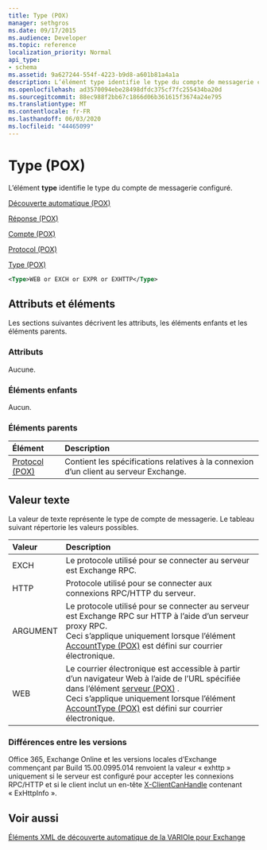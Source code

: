 ```yaml
---
title: Type (POX)
manager: sethgros
ms.date: 09/17/2015
ms.audience: Developer
ms.topic: reference
localization_priority: Normal
api_type:
- schema
ms.assetid: 9a627244-554f-4223-b9d8-a601b81a4a1a
description: L’élément type identifie le type du compte de messagerie configuré.
ms.openlocfilehash: ad3570094ebe28498dfdc375cf7fc255434ba20d
ms.sourcegitcommit: 88ec988f2bb67c1866d06b361615f3674a24e795
ms.translationtype: MT
ms.contentlocale: fr-FR
ms.lasthandoff: 06/03/2020
ms.locfileid: "44465099"
---
```

# <a name="type-pox"></a>Type (POX)

L’élément **type** identifie le type du compte de messagerie configuré. 
  
[Découverte automatique (POX)](autodiscover-pox.md)
  
[Réponse (POX)](response-pox.md)
  
[Compte (POX)](account-pox.md)
  
[Protocol (POX)](protocol-pox.md)
  
[Type (POX)](type-pox.md)
  
```XML
<Type>WEB or EXCH or EXPR or EXHTTP</Type>
```

## <a name="attributes-and-elements"></a>Attributs et éléments

Les sections suivantes décrivent les attributs, les éléments enfants et les éléments parents.
  
### <a name="attributes"></a>Attributs

Aucune.
  
### <a name="child-elements"></a>Éléments enfants

Aucun.
  
### <a name="parent-elements"></a>Éléments parents

|**Élément**|**Description**|
|:-----|:-----|
|[Protocol (POX)](protocol-pox.md) <br/> |Contient les spécifications relatives à la connexion d’un client au serveur Exchange.  <br/> |
   
## <a name="text-value"></a>Valeur texte

La valeur de texte représente le type de compte de messagerie. Le tableau suivant répertorie les valeurs possibles.
  
|**Valeur**|**Description**|
|:-----|:-----|
|EXCH  <br/> |Le protocole utilisé pour se connecter au serveur est Exchange RPC.  <br/> |
|HTTP  <br/> |Protocole utilisé pour se connecter aux connexions RPC/HTTP du serveur.  <br/> |
|ARGUMENT  <br/> |Le protocole utilisé pour se connecter au serveur est Exchange RPC sur HTTP à l’aide d’un serveur proxy RPC.  <br/> Ceci s’applique uniquement lorsque l’élément [AccountType (POX)](accounttype-pox.md) est défini sur courrier électronique.  <br/> |
|WEB  <br/> |Le courrier électronique est accessible à partir d’un navigateur Web à l’aide de l’URL spécifiée dans l’élément [serveur (POX)](server-pox.md) .  <br/> Ceci s’applique uniquement lorsque l’élément [AccountType (POX)](accounttype-pox.md) est défini sur courrier électronique.  <br/> |
   
### <a name="version-differences"></a>Différences entre les versions

Office 365, Exchange Online et les versions locales d’Exchange commençant par Build 15.00.0995.014 renvoient la valeur « exhttp » uniquement si le serveur est configuré pour accepter les connexions RPC/HTTP et si le client inclut un en-tête [X-ClientCanHandle](pox-autodiscover-request-for-exchange.md) contenant « ExHttpInfo ». 
  
## <a name="see-also"></a>Voir aussi



[Éléments XML de découverte automatique de la VARIOle pour Exchange](pox-autodiscover-xml-elements-for-exchange.md)

